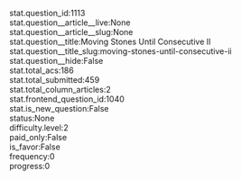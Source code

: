 stat.question_id:1113  
stat.question__article__live:None  
stat.question__article__slug:None  
stat.question__title:Moving Stones Until Consecutive II  
stat.question__title_slug:moving-stones-until-consecutive-ii  
stat.question__hide:False  
stat.total_acs:186  
stat.total_submitted:459  
stat.total_column_articles:2  
stat.frontend_question_id:1040  
stat.is_new_question:False  
status:None  
difficulty.level:2  
paid_only:False  
is_favor:False  
frequency:0  
progress:0  
